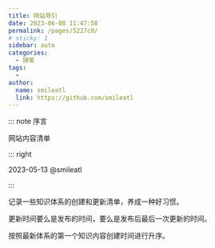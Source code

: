 ```yaml
---
title: 网站导引
date: 2023-06-08 11:47:58
permalink: /pages/5227c0/
# sticky: 1
sidebar: auto
categories:
  - 随笔
tags:
  - 
author: 
  name: smileatl
  link: https://github.com/smileatl
---
```



::: note 序言

网站内容清单

::: right

2023-05-13 @smileatl

:::

<!-- more -->


记录一些知识体系的创建和更新清单，养成一种好习惯。

更新时间要么是发布的时间，要么是发布后最后一次更新的时间。

按照最新体系的第一个知识内容创建时间进行升序。